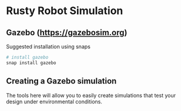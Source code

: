 Rusty Robot Simulation
================================================================================

Gazebo (https://gazebosim.org)
--------------------------------------------------------------------------------
Suggested installation using snaps
```sh
# install gazebo
snap install gazebo
```

Creating a Gazebo simulation
--------------------------------------------------------------------------------
The tools here will allow you to easily create simulations that test your design
under environmental conditions.